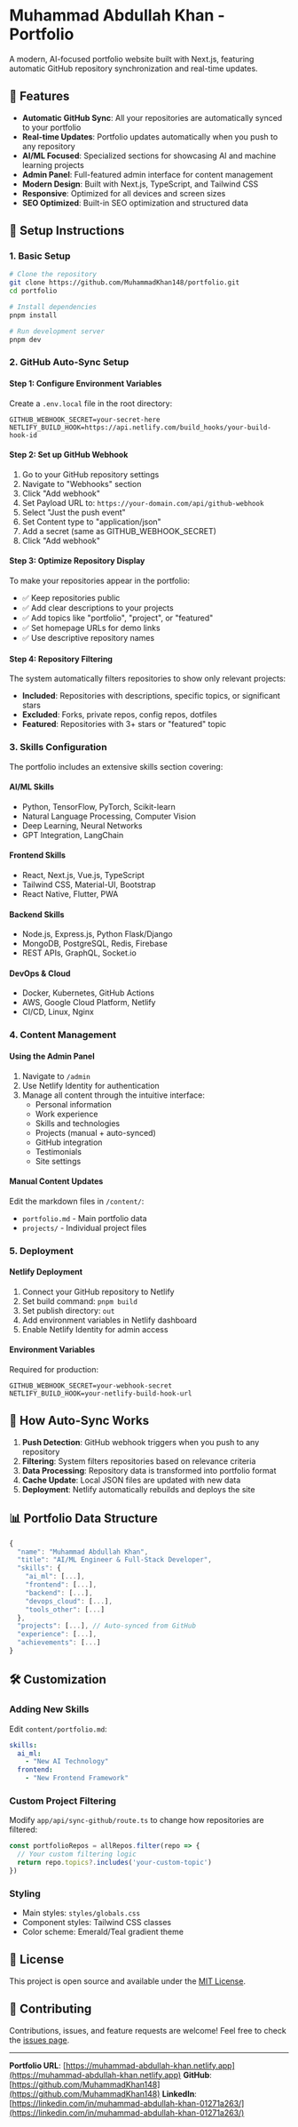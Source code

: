 # Muhammad Abdullah Khan - Portfolio

A modern, AI-focused portfolio website built with Next.js, featuring automatic GitHub repository synchronization and real-time updates.

## 🚀 Features

- **Automatic GitHub Sync**: All your repositories are automatically synced to your portfolio
- **Real-time Updates**: Portfolio updates automatically when you push to any repository
- **AI/ML Focused**: Specialized sections for showcasing AI and machine learning projects
- **Admin Panel**: Full-featured admin interface for content management
- **Modern Design**: Built with Next.js, TypeScript, and Tailwind CSS
- **Responsive**: Optimized for all devices and screen sizes
- **SEO Optimized**: Built-in SEO optimization and structured data

## 🔧 Setup Instructions

### 1. Basic Setup

```bash
# Clone the repository
git clone https://github.com/MuhammadKhan148/portfolio.git
cd portfolio

# Install dependencies
pnpm install

# Run development server
pnpm dev
```

### 2. GitHub Auto-Sync Setup

#### Step 1: Configure Environment Variables

Create a `.env.local` file in the root directory:

```env
GITHUB_WEBHOOK_SECRET=your-secret-here
NETLIFY_BUILD_HOOK=https://api.netlify.com/build_hooks/your-build-hook-id
```

#### Step 2: Set up GitHub Webhook

1. Go to your GitHub repository settings
2. Navigate to "Webhooks" section
3. Click "Add webhook"
4. Set Payload URL to: `https://your-domain.com/api/github-webhook`
5. Select "Just the push event"
6. Set Content type to "application/json"
7. Add a secret (same as GITHUB_WEBHOOK_SECRET)
8. Click "Add webhook"

#### Step 3: Optimize Repository Display

To make your repositories appear in the portfolio:

- ✅ Keep repositories public
- ✅ Add clear descriptions to your projects
- ✅ Add topics like "portfolio", "project", or "featured"
- ✅ Set homepage URLs for demo links
- ✅ Use descriptive repository names

#### Step 4: Repository Filtering

The system automatically filters repositories to show only relevant projects:

- **Included**: Repositories with descriptions, specific topics, or significant stars
- **Excluded**: Forks, private repos, config repos, dotfiles
- **Featured**: Repositories with 3+ stars or "featured" topic

### 3. Skills Configuration

The portfolio includes an extensive skills section covering:

#### AI/ML Skills
- Python, TensorFlow, PyTorch, Scikit-learn
- Natural Language Processing, Computer Vision
- Deep Learning, Neural Networks
- GPT Integration, LangChain

#### Frontend Skills
- React, Next.js, Vue.js, TypeScript
- Tailwind CSS, Material-UI, Bootstrap
- React Native, Flutter, PWA

#### Backend Skills
- Node.js, Express.js, Python Flask/Django
- MongoDB, PostgreSQL, Redis, Firebase
- REST APIs, GraphQL, Socket.io

#### DevOps & Cloud
- Docker, Kubernetes, GitHub Actions
- AWS, Google Cloud Platform, Netlify
- CI/CD, Linux, Nginx

### 4. Content Management

#### Using the Admin Panel

1. Navigate to `/admin` 
2. Use Netlify Identity for authentication
3. Manage all content through the intuitive interface:
   - Personal information
   - Work experience
   - Skills and technologies
   - Projects (manual + auto-synced)
   - GitHub integration
   - Testimonials
   - Site settings

#### Manual Content Updates

Edit the markdown files in `/content/`:
- `portfolio.md` - Main portfolio data
- `projects/` - Individual project files

### 5. Deployment

#### Netlify Deployment

1. Connect your GitHub repository to Netlify
2. Set build command: `pnpm build`
3. Set publish directory: `out`
4. Add environment variables in Netlify dashboard
5. Enable Netlify Identity for admin access

#### Environment Variables

Required for production:
```env
GITHUB_WEBHOOK_SECRET=your-webhook-secret
NETLIFY_BUILD_HOOK=your-netlify-build-hook-url
```

## 🔄 How Auto-Sync Works

1. **Push Detection**: GitHub webhook triggers when you push to any repository
2. **Filtering**: System filters repositories based on relevance criteria
3. **Data Processing**: Repository data is transformed into portfolio format
4. **Cache Update**: Local JSON files are updated with new data
5. **Deployment**: Netlify automatically rebuilds and deploys the site

## 📊 Portfolio Data Structure

```javascript
{
  "name": "Muhammad Abdullah Khan",
  "title": "AI/ML Engineer & Full-Stack Developer",
  "skills": {
    "ai_ml": [...],
    "frontend": [...],
    "backend": [...],
    "devops_cloud": [...],
    "tools_other": [...]
  },
  "projects": [...], // Auto-synced from GitHub
  "experience": [...],
  "achievements": [...]
}
```

## 🛠️ Customization

### Adding New Skills

Edit `content/portfolio.md`:

```yaml
skills:
  ai_ml:
    - "New AI Technology"
  frontend:
    - "New Frontend Framework"
```

### Custom Project Filtering

Modify `app/api/sync-github/route.ts` to change how repositories are filtered:

```javascript
const portfolioRepos = allRepos.filter(repo => {
  // Your custom filtering logic
  return repo.topics?.includes('your-custom-topic')
})
```

### Styling

- Main styles: `styles/globals.css`
- Component styles: Tailwind CSS classes
- Color scheme: Emerald/Teal gradient theme

## 📝 License

This project is open source and available under the [MIT License](LICENSE).

## 🤝 Contributing

Contributions, issues, and feature requests are welcome! Feel free to check the [issues page](https://github.com/MuhammadKhan148/portfolio/issues).

---

**Portfolio URL**: [https://muhammad-abdullah-khan.netlify.app](https://muhammad-abdullah-khan.netlify.app)
**GitHub**: [https://github.com/MuhammadKhan148](https://github.com/MuhammadKhan148)
**LinkedIn**: [https://linkedin.com/in/muhammad-abdullah-khan-01271a263/](https://linkedin.com/in/muhammad-abdullah-khan-01271a263/) 